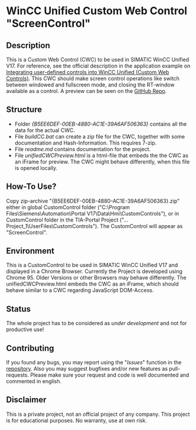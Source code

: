 # WinCC Unified Custom Web Control "ScreenControl"
## Description
This is a Custom Web Control (CWC) to be used in SIMATIC WinCC Unified V17. For reference, see the official description in the application example on [Integrating user-defined controls into WinCC Unified (Custom Web Controls)](https://support.industry.siemens.com/cs/ww/de/view/109779176).
This CWC should make screen control operations like switch between windowed and fullscreen mode, and closing the RT-window available as a control.
A preview can be seen on the [GitHub Repo](https://alos-source.github.io/UnifiedScreenControl/unifiedCWCPreview.html).


## Structure
- Folder *{B5EE6DEF-00EB-4880-AC1E-39A6AF506363}* contains all the data for the actual CWC.
- File *buildCC.bat* can create a zip file for the CWC, together with some documentation and Hash-Information. This requires 7-zip.
- File *readme.md* contains documentation for the project.
- File *unifiedCWCPreview.html* is a html-file that embeds the the CWC as an iFrame for preview. The CWC might behave differently, when this file is opened locally. 

## How-To Use?
Copy zip-archive "{B5EE6DEF-00EB-4880-AC1E-39A6AF506363}.zip" either in global CustomControl folder ("C:\\Program Files\\Siemens\\Automation\\Portal V17\\Data\\Hmi\\CustomControls"), or in CustomControl folder in the TIA-Portal Project ("…Project_1\\UserFiles\\CustomControls"). The CustomControl will appear as "ScreenControl".

## Environment
This is a CustomControl to be used in SIMATIC WinCC Unified V17 and displayed in a Chrome Browser.
Currently the Project is developed using Chrome 95. Older Versions or other Browsers may behave differently.
The unifiedCWCPreview.html embeds the CWC as an iFrame, which should behave similar to a CWC regarding JavaScript DOM-Access.

## Status
The whole project has to be considered as *under development* and not for productive use!

## Contributing
If you found any bugs, you may report using the "*Issues*" function in the [repository](https://github.com/alos-source/UnifiedScreenControl).
Also you may suggest bugfixes and/or new features as pull-requests. Please make sure your request and code is well documented and commented in english.

## Disclaimer
This is a private project, not an official project of any company. This project is for educational purposes. No warranty, use at own risk.